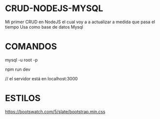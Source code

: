 # CRUD-NODEJS-MYSQL
Mi primer CRUD en NodeJS el cual voy a a actualizar a medida que pasa el tiempo
Usa como base de datos Mysql

# COMANDOS

mysql -u root -p

npm run dev

// el servidor está en localhost:3000

# ESTILOS

https://bootswatch.com/5/slate/bootstrap.min.css
